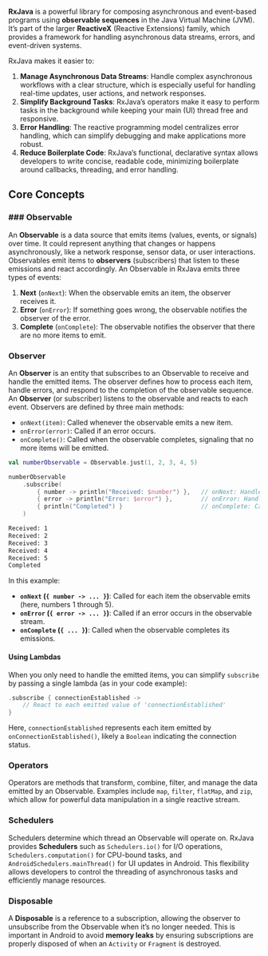 **RxJava** is a powerful library for composing asynchronous and event-based programs using **observable sequences** in the Java Virtual Machine (JVM). 
It’s part of the larger **ReactiveX** (Reactive Extensions) family, which provides a framework for handling asynchronous data streams, errors, and event-driven systems.

RxJava makes it easier to:
1. **Manage Asynchronous Data Streams**: Handle complex asynchronous workflows with a clear structure, which is especially useful for handling real-time updates, user actions, and network responses.
2. **Simplify Background Tasks**: RxJava’s operators make it easy to perform tasks in the background while keeping your main (UI) thread free and responsive.
3. **Error Handling**: The reactive programming model centralizes error handling, which can simplify debugging and make applications more robust.
4. **Reduce Boilerplate Code**: RxJava’s functional, declarative syntax allows developers to write concise, readable code, minimizing boilerplate around callbacks, threading, and error handling.
## Core Concepts

### ### **Observable**
An **Observable** is a data source that emits items (values, events, or signals) over time. It could represent anything that changes or happens asynchronously, like a network response, sensor data, or user interactions.
Observables emit items to **observers** (subscribers) that listen to these emissions and react accordingly.
An Observable in RxJava emits three types of events:
1. **Next** (`onNext`): When the observable emits an item, the observer receives it.
2. **Error** (`onError`): If something goes wrong, the observable notifies the observer of the error.
3. **Complete** (`onComplete`): The observable notifies the observer that there are no more items to emit.

### **Observer**
An **Observer** is an entity that subscribes to an Observable to receive and handle the emitted items. The observer defines how to process each item, handle errors, and respond to the completion of the observable sequence.
An **Observer** (or subscriber) listens to the observable and reacts to each event. Observers are defined by three main methods:
- `onNext(item)`: Called whenever the observable emits a new item.
- `onError(error)`: Called if an error occurs.
- `onComplete()`: Called when the observable completes, signaling that no more items will be emitted.

``` kotlin
val numberObservable = Observable.just(1, 2, 3, 4, 5)

numberObservable
    .subscribe(
        { number -> println("Received: $number") },   // onNext: Handles each emitted item
        { error -> println("Error: $error") },        // onError: Handles errors
        { println("Completed") }                      // onComplete: Called when the observable completes
    )
```

``` bash
Received: 1
Received: 2
Received: 3
Received: 4
Received: 5
Completed
```

In this example:
- **`onNext` (`{ number -> ... }`)**: Called for each item the observable emits (here, numbers 1 through 5).
- **`onError` (`{ error -> ... }`)**: Called if an error occurs in the observable stream.
- **`onComplete` (`{ ... }`)**: Called when the observable completes its emissions.

#### Using Lambdas
When you only need to handle the emitted items, you can simplify `subscribe` by passing a single lambda (as in your code example):
``` kotlin
.subscribe { connectionEstablished -> 
    // React to each emitted value of 'connectionEstablished'
}
```
Here, `connectionEstablished` represents each item emitted by `onConnectionEstablished()`, likely a `Boolean` indicating the connection status.
### **Operators**
Operators are methods that transform, combine, filter, and manage the data emitted by an Observable. Examples include `map`, `filter`, `flatMap`, and `zip`, which allow for powerful data manipulation in a single reactive stream.

### **Schedulers**
Schedulers determine which thread an Observable will operate on.
RxJava provides **Schedulers** such as `Schedulers.io()` for I/O operations, `Schedulers.computation()` for CPU-bound tasks, and `AndroidSchedulers.mainThread()` for UI updates in Android. 
This flexibility allows developers to control the threading of asynchronous tasks and efficiently manage resources.

### **Disposable**
A **Disposable** is a reference to a subscription, allowing the observer to unsubscribe from the Observable when it’s no longer needed.
This is important in Android to avoid **memory leaks** by ensuring subscriptions are properly disposed of when an `Activity` or `Fragment` is destroyed.


